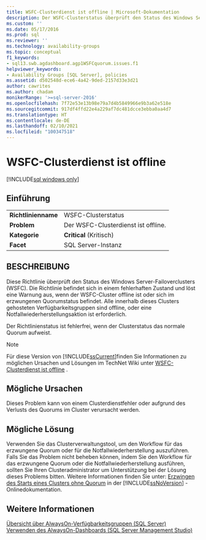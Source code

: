 ```yaml
---
title: WSFC-Clusterdienst ist offline | Microsoft-Dokumentation
description: Der WSFC-Clusterstatus überprüft den Status des Windows Server-Failoverclusters. Die Richtlinie ist fehlerhaft, wenn der Cluster offline ist oder sich im erzwungenen Quorumstatus befindet.
ms.custom: ''
ms.date: 05/17/2016
ms.prod: sql
ms.reviewer: ''
ms.technology: availability-groups
ms.topic: conceptual
f1_keywords:
- sql13.swb.agdashboard.agp1WSFCquorum.issues.f1
helpviewer_keywords:
- Availability Groups [SQL Server], policies
ms.assetid: d502548d-ece6-4a42-9ded-2157d33e3d21
author: cawrites
ms.author: chadam
monikerRange: '>=sql-server-2016'
ms.openlocfilehash: 7f72e53e13b98e79a7d4b5849966e9b3a62e518e
ms.sourcegitcommit: 917df4ffd22e4a229af7dc481dcce3ebba0aa4d7
ms.translationtype: HT
ms.contentlocale: de-DE
ms.lasthandoff: 02/10/2021
ms.locfileid: "100347518"
---
```

# <a name="wsfc-cluster-service-is-offline"></a>WSFC-Clusterdienst ist offline

[!INCLUDE[sql windows only](../../../includes/applies-to-version/sql-windows-only.md)]
    
## <a name="introduction"></a>Einführung  
  
|||  
|-|-|  
|**Richtlinienname**|WSFC-Clusterstatus|  
|**Problem**|Der WSFC-Clusterdienst ist offline.|  
|**Kategorie**|**Critical** (Kritisch)|  
|**Facet**|SQL Server-Instanz|  
  
## <a name="description"></a>BESCHREIBUNG  
 Diese Richtlinie überprüft den Status des Windows Server-Failoverclusters (WSFC). Die Richtlinie befindet sich in einem fehlerhaften Zustand und löst eine Warnung aus, wenn der WSFC-Cluster offline ist oder sich im erzwungenen Quorumstatus befindet. Alle innerhalb dieses Clusters gehosteten Verfügbarkeitsgruppen sind offline, oder eine Notfallwiederherstellungsaktion ist erforderlich.  
  
 Der Richtlinienstatus ist fehlerfrei, wenn der Clusterstatus das normale Quorum aufweist.  
  
> [!NOTE]  
>  Für diese Version von [!INCLUDE[ssCurrent](../../../includes/sscurrent-md.md)]finden Sie Informationen zu möglichen Ursachen und Lösungen im TechNet Wiki unter [WSFC-Clusterdienst ist offline](https://go.microsoft.com/fwlink/p/?LinkId=220849) .  
  
## <a name="possible-causes"></a>Mögliche Ursachen  
 Dieses Problem kann von einem Clusterdienstfehler oder aufgrund des Verlusts des Quorums im Cluster verursacht werden.  
  
## <a name="possible-solution"></a>Mögliche Lösung  
 Verwenden Sie das Clusterverwaltungstool, um den Workflow für das erzwungene Quorum oder für die Notfallwiederherstellung auszuführen. Falls Sie das Problem nicht beheben können, indem Sie den Workflow für das erzwungene Quorum oder die Notfallwiederherstellung ausführen, sollten Sie Ihren Clusteradministrator um Unterstützung bei der Lösung dieses Problems bitten. Weitere Informationen finden Sie unter: [Erzwingen des Starts eines Clusters ohne Quorum](../../../sql-server/failover-clusters/windows/force-a-wsfc-cluster-to-start-without-a-quorum.md) in der [!INCLUDE[ssNoVersion](../../../includes/ssnoversion-md.md)] -Onlinedokumentation.  
  
## <a name="see-also"></a>Weitere Informationen  
 [Übersicht über AlwaysOn-Verfügbarkeitsgruppen &#40;SQL Server&#41;](../../../database-engine/availability-groups/windows/overview-of-always-on-availability-groups-sql-server.md)   
 [Verwenden des AlwaysOn-Dashboards &#40;SQL Server Management Studio&#41;](../../../database-engine/availability-groups/windows/use-the-always-on-dashboard-sql-server-management-studio.md)  
  
  
